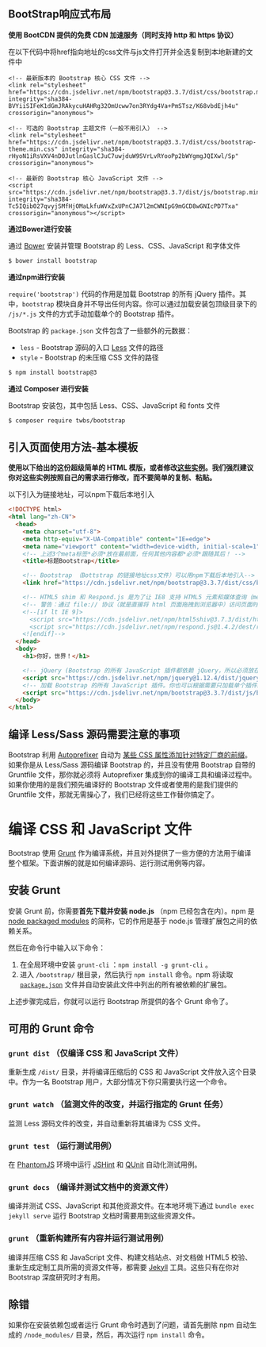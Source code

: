 ## BootStrap响应式布局

**使用 BootCDN 提供的免费 CDN 加速服务（同时支持 http 和 https 协议）**

在以下代码中将href指向地址的css文件与js文件打开并全选复制到本地新建的文件中

```
<!-- 最新版本的 Bootstrap 核心 CSS 文件 -->
<link rel="stylesheet" href="https://cdn.jsdelivr.net/npm/bootstrap@3.3.7/dist/css/bootstrap.min.css" integrity="sha384-BVYiiSIFeK1dGmJRAkycuHAHRg32OmUcww7on3RYdg4Va+PmSTsz/K68vbdEjh4u" crossorigin="anonymous">

<!-- 可选的 Bootstrap 主题文件（一般不用引入） -->
<link rel="stylesheet" href="https://cdn.jsdelivr.net/npm/bootstrap@3.3.7/dist/css/bootstrap-theme.min.css" integrity="sha384-rHyoN1iRsVXV4nD0JutlnGaslCJuC7uwjduW9SVrLvRYooPp2bWYgmgJQIXwl/Sp" crossorigin="anonymous">

<!-- 最新的 Bootstrap 核心 JavaScript 文件 -->
<script src="https://cdn.jsdelivr.net/npm/bootstrap@3.3.7/dist/js/bootstrap.min.js" integrity="sha384-Tc5IQib027qvyjSMfHjOMaLkfuWVxZxUPnCJA7l2mCWNIpG9mGCD8wGNIcPD7Txa" crossorigin="anonymous"></script>
```

**通过Bower进行安装**

通过 [Bower](http://bower.io/) 安装并管理 Bootstrap 的 Less、CSS、JavaScript 和字体文件

```bash
$ bower install bootstrap
```

**通过npm进行安装**

`require('bootstrap')` 代码的作用是加载 Bootstrap 的所有 jQuery 插件。其中，`bootstrap` 模块自身并不导出任何内容。你可以通过加载安装包顶级目录下的 `/js/*.js` 文件的方式手动加载单个的 Bootstrap 插件。

Bootstrap 的 `package.json` 文件包含了一些额外的元数据：

- `less` - Bootstrap 源码的入口 [Less](http://lesscss.org/) 文件的路径
- `style` - Bootstrap 的未压缩 CSS 文件的路径

```bash
$ npm install bootstrap@3
```

**通过 Composer 进行安装**

Bootstrap 安装包，其中包括 Less、CSS、JavaScript 和 fonts 文件

```bash
$ composer require twbs/bootstrap
```

##  引入页面使用方法-基本模板

**使用以下给出的这份超级简单的 HTML 模版，或者修改[这些实例](https://v3.bootcss.com/getting-started/#examples)。我们强烈建议你对这些实例按照自己的需求进行修改，而不要简单的复制、粘贴。**

以下引入为链接地址，可以npm下载后本地引入

```html
<!DOCTYPE html>
<html lang="zh-CN">
  <head>
    <meta charset="utf-8">
    <meta http-equiv="X-UA-Compatible" content="IE=edge">
    <meta name="viewport" content="width=device-width, initial-scale=1">
    <!-- 上述3个meta标签*必须*放在最前面，任何其他内容都*必须*跟随其后！ -->
    <title>标题Bootstrap</title>

    <!-- Bootstrap （Bottstrap 的链接地址css文件）可以用npm下载后本地引入-->
    <link href="https://cdn.jsdelivr.net/npm/bootstrap@3.3.7/dist/css/bootstrap.min.css" rel="stylesheet">

    <!-- HTML5 shim 和 Respond.js 是为了让 IE8 支持 HTML5 元素和媒体查询（media queries）功能 -->
    <!-- 警告：通过 file:// 协议（就是直接将 html 页面拖拽到浏览器中）访问页面时 Respond.js 不起作用 -->
    <!--[if lt IE 9]>
      <script src="https://cdn.jsdelivr.net/npm/html5shiv@3.7.3/dist/html5shiv.min.js"></script>
      <script src="https://cdn.jsdelivr.net/npm/respond.js@1.4.2/dest/respond.min.js"></script>
    <![endif]-->
  </head>
  <body>
    <h1>你好，世界！</h1>

    <!-- jQuery (Bootstrap 的所有 JavaScript 插件都依赖 jQuery，所以必须放在前边) -->
    <script src="https://cdn.jsdelivr.net/npm/jquery@1.12.4/dist/jquery.min.js"></script>
    <!-- 加载 Bootstrap 的所有 JavaScript 插件。你也可以根据需要只加载单个插件。 -->
    <script src="https://cdn.jsdelivr.net/npm/bootstrap@3.3.7/dist/js/bootstrap.min.js"></script>
  </body>
</html>
```



## 编译 Less/Sass 源码需要注意的事项

Bootstrap 利用 [Autoprefixer](https://github.com/postcss/autoprefixer) 自动为 [某些 CSS 属性添加针对特定厂商的前缀](http://webdesign.about.com/od/css/a/css-vendor-prefixes.htm)。如果你是从 Less/Sass 源码编译 Bootstrap 的，并且没有使用 Bootstrap 自带的 Gruntfile 文件，那你就必须将 Autoprefixer 集成到你的编译工具和编译过程中。如果你使用的是我们预先编译好的 Bootstrap 文件或者使用的是我们提供的 Gruntfile 文件，那就无需操心了，我们已经将这些工作替你搞定了。

# 编译 CSS 和 JavaScript 文件

Bootstrap 使用 [Grunt](http://gruntjs.com/) 作为编译系统，并且对外提供了一些方便的方法用于编译整个框架。下面讲解的就是如何编译源码、运行测试用例等内容。

##  安装 Grunt

安装 Grunt 前，你需要**首先下载并安装 node.js** （npm 已经包含在内）。npm 是 [node packaged modules](https://www.npmjs.com/) 的简称，它的作用是基于 node.js 管理扩展包之间的依赖关系。

然后在命令行中输入以下命令：

1. 在全局环境中安装 `grunt-cli` ：`npm install -g grunt-cli` 。
2. 进入 `/bootstrap/` 根目录，然后执行 `npm install` 命令。npm 将读取 [`package.json`](https://github.com/twbs/bootstrap/blob/master/package.json) 文件并自动安装此文件中列出的所有被依赖的扩展包。

上述步骤完成后，你就可以运行 Bootstrap 所提供的各个 Grunt 命令了。

##  可用的 Grunt 命令

### `grunt dist` （仅编译 CSS 和 JavaScript 文件）

重新生成 `/dist/` 目录，并将编译压缩后的 CSS 和 JavaScript 文件放入这个目录中。作为一名 Bootstrap 用户，大部分情况下你只需要执行这一个命令。

### `grunt watch` （监测文件的改变，并运行指定的 Grunt 任务）

监测 Less 源码文件的改变，并自动重新将其编译为 CSS 文件。

### `grunt test` （运行测试用例）

在 [PhantomJS](http://phantomjs.org/) 环境中运行 [JSHint](http://jshint.com/) 和 [QUnit](http://qunitjs.com/) 自动化测试用例。

### `grunt docs` （编译并测试文档中的资源文件）

编译并测试 CSS、JavaScript 和其他资源文件。在本地环境下通过 `bundle exec jekyll serve` 运行 Bootstrap 文档时需要用到这些资源文件。

### `grunt` （重新构建所有内容并运行测试用例）

编译并压缩 CSS 和 JavaScript 文件、构建文档站点、对文档做 HTML5 校验、重新生成定制工具所需的资源文件等，都需要 [Jekyll](http://jekyllrb.com/docs/installation/) 工具。这些只有在你对 Bootstrap 深度研究时才有用。

##  除错

如果你在安装依赖包或者运行 Grunt 命令时遇到了问题，请首先删除 npm 自动生成的 `/node_modules/` 目录，然后，再次运行 `npm install` 命令。

